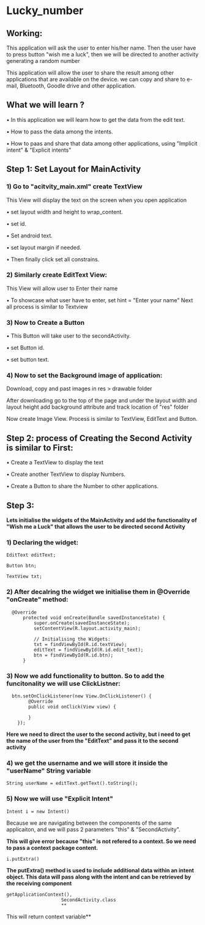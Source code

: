 # Lucky_number

## Working:
This application will ask the user to enter his/her name. Then the user have to press button "wish me a luck", then we will be directed to another activity generating a random number

This application will allow the user to share the result among other applications that are available on the device.
we can copy and share to e-mail, Bluetooth, Goodle drive and other application.

## What we will learn ?
• In this application we will learn how to get the data from the edit text.

• How to pass the data among the intents.

• How to paas and share that data among other applications, using "Implicit intent" & "Explicit intents"

## Step 1: Set Layout for MainActivity

### 1) Go to "acitvity_main.xml" create TextView
This View will display the text on the screen when you open application

• set layout width and height to wrap_content.

• set id.

• Set android text.

• set layout margin if needed.

• Then finally click set all constrains.

### 2) Similarly create EditText View: 
This View will allow user to Enter their name

• To showcase what user have to enter, set hint = "Enter your name"
  Next all process is similar to Textview

### 3) Now to Create a Button

  • This Button will take user to the secondActivity.
  
  • set Button id.
  
  • set button text.

### 4) Now to set the Background image of application:
Download, copy and past images in res > drawable folder

After downloading go to the top of the page and under the layout width and layout height add background attribute and track location of "res" folder

Now create Image View.
Process is similar to TextView, EditText and Button.

## Step 2: process of Creating the Second Activity is similar to First:
• Create a TextView to display the text

• Create another TextView to display Numbers.

• Create a Button to share the Number to other applications.

## Step 3:
**Lets initialise the widgets of the MainActivity and add the functionality of
"Wish me a Luck" that allows the user to be directed second Activity**

### 1) Declaring the widget:

    EditText editText;
      
    Button btn;
      
    TextView txt;

### 2) After decalring the widget we initialise them in @Override "onCreate" method:

      @Override
          protected void onCreate(Bundle savedInstanceState) {
              super.onCreate(savedInstanceState);
              setContentView(R.layout.activity_main);
      
              // Initialising the Widgets:
              txt = findViewById(R.id.textView);
              editText = findViewById(R.id.edit_text);
              btn = findViewById(R.id.btn);
          }
### 3) Now we add functionality to button. So to add the funcitonality we will use ClickListner:
      btn.setOnClickListener(new View.OnClickListener() {
            @Override
            public void onClick(View view) {

            }
        });
**Here we need to direct the user to the second activity, but i need to get the name of the user
from the "EditText" and pass it to the second activity**

### 4) we get the username and we will store it inside the "userName" String variable
    String userName = editText.getText().toString();
### 5) Now we will use "Explicit Intent" 
    Intent i = new Intent()
Because we are navigating between the components of the same applicaiton, and we will pass 2 parameters "this" & "SecondActivity".


**This will give error because "this" is not refered to a context.
So we need to pass a context package content.**

    i.putExtra()


**The putExtra() method is used to include additional data within an intent object.
This data will pass along with the intent and can be retrieved by the receiving component**

    getApplicationContext(),
                        SecondActivity.class
                        **
This will return context variable**
